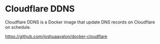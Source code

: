 # Cloudflare DDNS

Cloudflare DDNS is a Docker image that update DNS records on Cloudflare on schedule.

<https://github.com/joshuaavalon/docker-cloudflare>

